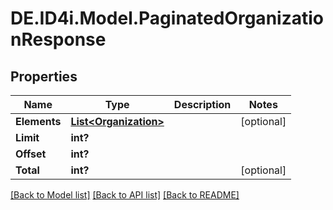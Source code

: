 # DE.ID4i.Model.PaginatedOrganizationResponse
## Properties

Name | Type | Description | Notes
------------ | ------------- | ------------- | -------------
**Elements** | [**List&lt;Organization&gt;**](Organization.md) |  | [optional] 
**Limit** | **int?** |  | 
**Offset** | **int?** |  | 
**Total** | **int?** |  | [optional] 

[[Back to Model list]](../README.md#documentation-for-models) [[Back to API list]](../README.md#documentation-for-api-endpoints) [[Back to README]](../README.md)

